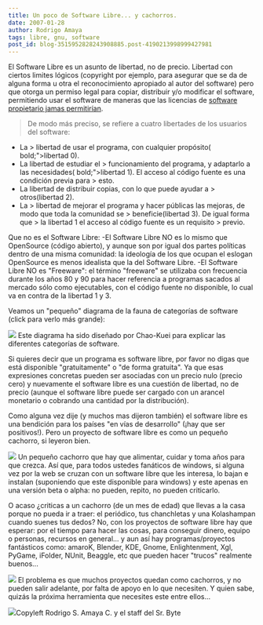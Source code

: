 ```yaml
---
title: Un poco de Software Libre... y cachorros.
date: 2007-01-28
author: Rodrigo Amaya
tags: libre, gnu, software
post_id: blog-3515952828243908885.post-4190213998999427981
---
```


El Software Libre es un asunto de libertad, no de precio.
Libertad con ciertos limites lógicos (copyright por ejemplo, para asegurar que se da de alguna
      forma u otra el reconocimiento apropiado al autor del software) pero que otorga un permiso
      legal para copiar, distribuir y/o modificar el software, permitiendo usar el software de
      maneras que las licencias de [software propietario jamas permitirían](http://rodrigoamaya.blogspot.com/2007/01/el-software-propietario-la-realidad.html).
> De modo más
> preciso, se refiere a cuatro libertades de los usuarios del software:
- La > libertad de usar el programa, con cualquier propósito( bold;">libertad 0).
- La libertad de estudiar el > funcionamiento del programa, y adaptarlo a las necesidades( bold;">libertad 1). El acceso al código fuente es una condición previa para > esto.
- La libertad de distribuir copias, con lo que puede ayudar a > otros(libertad 2).
- La > libertad de mejorar el programa y hacer públicas las mejoras, de modo que toda la comunidad se > beneficie(libertad 3). De igual forma que > la libertad 1 el acceso al código fuente es un requisito > previo.

Que no es el Software Libre:
-El
      Software Libre NO es lo mismo que OpenSource (código abierto), y aunque son por igual dos partes
      políticas dentro de una misma comunidad: la ideología de los que
      ocupan el eslogan OpenSource es menos
      idealista que la del Software Libre.
-El Software Libre NO es "Freeware": el término "freeware" se utilizaba con frecuencia durante los años
      80 y 90 para hacer referencia a programas sacados al mercado sólo como ejecutables, con el
      código fuente no disponible, lo cual va en contra de la libertad 1 y 3.

Veamos un "pequeño" diagrama de la fauna de categorías de software
      (click para verlo más grande):

![](http://www.gnu.org/philosophy/category.es.png)
Este diagrama ha sido diseñado por Chao-Kuei para explicar las
      diferentes categorías de software.

Si
      quieres decir que un programa es software libre, por
      favor no digas que está disponible "gratuitamente" o "de forma gratuita". Ya que esas
      expresiones concretas pueden ser asociadas con un precio nulo (precio cero) y nuevamente el
      software libre es una cuestión de libertad, no de precio (aunque el software libre puede ser cargado con un arancel monetario o cobrando una
      cantidad por la distribución).

Como alguna vez dije (y
      muchos mas dijeron también) el software libre es una bendición para los países "en vías de desarrollo"
      (¡hay que ser positivos!).
Pero un proyecto de software libre es como un pequeño
      cachorro, si leyeron bien.

[![](http://bp3.blogger.com/_ayvorITawE4/Rb9QtzD_h5I/AAAAAAAAABg/m6EqFC1DoUA/s400/puppy.jpg)](http://bp3.blogger.com/_ayvorITawE4/Rb9QtzD_h5I/AAAAAAAAABg/m6EqFC1DoUA/s1600-h/puppy.jpg)
Un
      pequeño cachorro que hay que alimentar, cuidar y toma años para que crezca.
Así que, para todos ustedes fanáticos de windows, si alguna vez por
      la web se cruzan con un software libre que les interesa,
      lo bajan e instalan (suponiendo que este disponible para windows) y este apenas en una versión beta o alpha: no pueden, repito, no pueden criticarlo.

O acaso ¿criticas a un
      cachorro (de un mes de edad) que llevas a la casa porque no pueda ir a traer: el periódico, tus chanchletas y una Kolashampan cuando suenes tus dedos?
No, con
      los proyectos de software libre hay que esperar: por el tiempo para hacer las cosas, para
      conseguir dinero, equipo o personas, recursos en general... y aun así hay programas/proyectos fantásticos como: amaroK, Blender, KDE, Gnome, Enlightenment, Xgl, PyGame, iFolder, NUnit, Beaggle, etc que pueden hacer "trucos" realmente buenos...

[![](http://bp0.blogger.com/_ayvorITawE4/Rb9SBDD_h6I/AAAAAAAAABo/-8fT2qC3DmQ/s400/puppy2.jpg)](http://bp0.blogger.com/_ayvorITawE4/Rb9SBDD_h6I/AAAAAAAAABo/-8fT2qC3DmQ/s1600-h/puppy2.jpg)
El
      problema es que muchos proyectos quedan como cachorros, y no pueden salir adelante, por falta
      de apoyo en lo que necesiten.
Y quien sabe, quizás la próxima herramienta que
      necesites este entre ellos...

[![](http://bp0.blogger.com/_ayvorITawE4/Rb9TFDD_h7I/AAAAAAAAABw/JkT620-o_kk/s400/puppies.jpg)](http://bp0.blogger.com/_ayvorITawE4/Rb9TFDD_h7I/AAAAAAAAABw/JkT620-o_kk/s1600-h/puppies.jpg)Copyleft Rodrigo S. Amaya C. y el staff del Sr.
      Byte